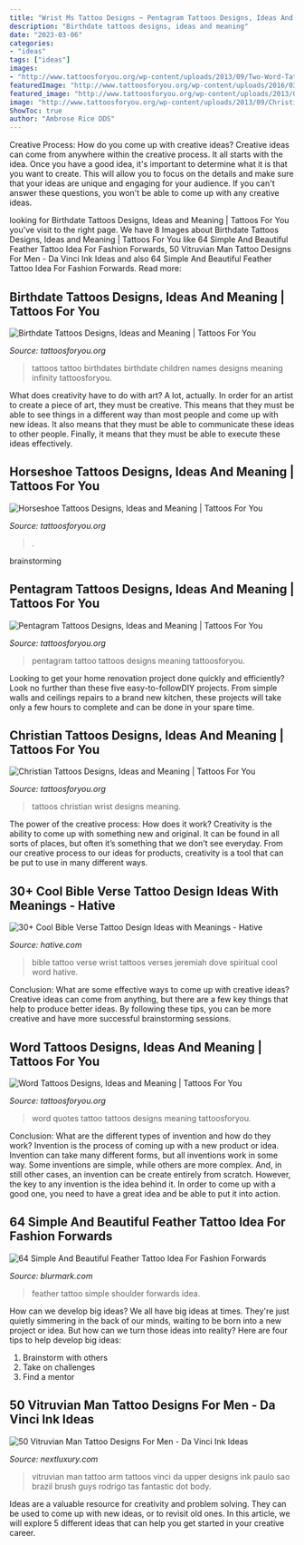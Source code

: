 ```yaml
---
title: "Wrist Ms Tattoo Designs ~ Pentagram Tattoos Designs, Ideas And Meaning"
description: "Birthdate tattoos designs, ideas and meaning"
date: "2023-03-06"
categories:
- "ideas"
tags: ["ideas"]
images:
- "http://www.tattoosforyou.org/wp-content/uploads/2013/09/Two-Word-Tattoo-Quotes-768x1024.jpg"
featuredImage: "http://www.tattoosforyou.org/wp-content/uploads/2016/03/Pentagram-Tattoo.jpg"
featured_image: "http://www.tattoosforyou.org/wp-content/uploads/2013/09/Two-Word-Tattoo-Quotes-768x1024.jpg"
image: "http://www.tattoosforyou.org/wp-content/uploads/2013/09/Christian-Wrist-Tattoos-768x1024.jpg"
ShowToc: true
author: "Ambrose Rice DDS"
---
```



Creative Process: How do you come up with creative ideas?
Creative ideas can come from anywhere within the creative process. It all starts with the idea. Once you have a good idea, it's important to determine what it is that you want to create. This will allow you to focus on the details and make sure that your ideas are unique and engaging for your audience. If you can't answer these questions, you won't be able to come up with any creative ideas.

	

		
looking for Birthdate Tattoos Designs, Ideas and Meaning | Tattoos For You you've visit to the right page. We have 8 Images about Birthdate Tattoos Designs, Ideas and Meaning | Tattoos For You like 64 Simple And Beautiful Feather Tattoo Idea For Fashion Forwards, 50 Vitruvian Man Tattoo Designs For Men - Da Vinci Ink Ideas and also 64 Simple And Beautiful Feather Tattoo Idea For Fashion Forwards. Read more:
		
    
## Birthdate Tattoos Designs, Ideas And Meaning | Tattoos For You

<img loading=lazy src="http://www.tattoosforyou.org/wp-content/uploads/2017/08/Tattoos-with-Birthdates.jpg" onerror="this.onerror=null;this.src='https://tse2.mm.bing.net/th?id=OIP.0b8tfSFLsLH4KkfonNhS1gAAAA&amp;pid=15.1';" alt="Birthdate Tattoos Designs, Ideas and Meaning | Tattoos For You">

_Source: tattoosforyou.org_

>tattoos tattoo birthdates birthdate children names designs meaning infinity tattoosforyou. 

	

What does creativity have to do with art? A lot, actually. In order for an artist to create a piece of art, they must be creative. This means that they must be able to see things in a different way than most people and come up with new ideas. It also means that they must be able to communicate these ideas to other people. Finally, it means that they must be able to execute these ideas effectively.

    
## Horseshoe Tattoos Designs, Ideas And Meaning | Tattoos For You

<img loading=lazy src="https://www.tattoosforyou.org/wp-content/uploads/2013/11/Horseshoe-Tattoo-Ideas-768x1024.jpg" onerror="this.onerror=null;this.src='https://tse1.mm.bing.net/th?id=OIP.z7WQz9qpm-SjlHOIjTMaXgHaJ4&amp;pid=15.1';" alt="Horseshoe Tattoos Designs, Ideas and Meaning | Tattoos For You">

_Source: tattoosforyou.org_

>. 

	
 brainstorming

    
## Pentagram Tattoos Designs, Ideas And Meaning | Tattoos For You

<img loading=lazy src="http://www.tattoosforyou.org/wp-content/uploads/2016/03/Pentagram-Tattoo.jpg" onerror="this.onerror=null;this.src='https://tse2.mm.bing.net/th?id=OIP.n7LfHNmIr899zus2rWcE8wHaJ7&amp;pid=15.1';" alt="Pentagram Tattoos Designs, Ideas and Meaning | Tattoos For You">

_Source: tattoosforyou.org_

>pentagram tattoo tattoos designs meaning tattoosforyou. 

	

Looking to get your home renovation project done quickly and efficiently? Look no further than these five easy-to-followDIY projects. From simple walls and ceilings repairs to a brand new kitchen, these projects will take only a few hours to complete and can be done in your spare time.

    
## Christian Tattoos Designs, Ideas And Meaning | Tattoos For You

<img loading=lazy src="http://www.tattoosforyou.org/wp-content/uploads/2013/09/Christian-Wrist-Tattoos-768x1024.jpg" onerror="this.onerror=null;this.src='https://tse4.mm.bing.net/th?id=OIP.xSqtRmdf8TeLGvX0S7yk8gHaJ4&amp;pid=15.1';" alt="Christian Tattoos Designs, Ideas and Meaning | Tattoos For You">

_Source: tattoosforyou.org_

>tattoos christian wrist designs meaning. 

	

The power of the creative process: How does it work?
Creativity is the ability to come up with something new and original. It can be found in all sorts of places, but often it’s something that we don’t see everyday. From our creative process to our ideas for products, creativity is a tool that can be put to use in many different ways.

    
## 30+ Cool Bible Verse Tattoo Design Ideas With Meanings - Hative

<img loading=lazy src="https://hative.com/wp-content/uploads/2014/03/bible-verse-tattoos/21-jeremiah-29-11-dove-wrist.jpg" onerror="this.onerror=null;this.src='https://tse1.mm.bing.net/th?id=OIP.XAryfilOB5yGYSCM3gxnvgHaJ4&amp;pid=15.1';" alt="30+ Cool Bible Verse Tattoo Design Ideas with Meanings - Hative">

_Source: hative.com_

>bible tattoo verse wrist tattoos verses jeremiah dove spiritual cool word hative. 

	

Conclusion: What are some effective ways to come up with creative ideas?
Creative ideas can come from anything, but there are a few key things that help to produce better ideas. By following these tips, you can be more creative and have more successful brainstorming sessions.

    
## Word Tattoos Designs, Ideas And Meaning | Tattoos For You

<img loading=lazy src="http://www.tattoosforyou.org/wp-content/uploads/2013/09/Two-Word-Tattoo-Quotes-768x1024.jpg" onerror="this.onerror=null;this.src='https://tse3.mm.bing.net/th?id=OIP.CPkX0D_61nm6Tdtb4Oru7QHaJ4&amp;pid=15.1';" alt="Word Tattoos Designs, Ideas and Meaning | Tattoos For You">

_Source: tattoosforyou.org_

>word quotes tattoo tattoos designs meaning tattoosforyou. 

	

Conclusion: What are the different types of invention and how do they work?
Invention is the process of coming up with a new product or idea. Invention can take many different forms, but all inventions work in some way. Some inventions are simple, while others are more complex. And, in still other cases, an invention can be create entirely from scratch. However, the key to any invention is the idea behind it. In order to come up with a good one, you need to have a great idea and be able to put it into action.

    
## 64 Simple And Beautiful Feather Tattoo Idea For Fashion Forwards

<img loading=lazy src="https://www.blurmark.com/wp-content/uploads/2017/05/Elegant-Feather-On-Shoulder.jpg" onerror="this.onerror=null;this.src='https://tse2.mm.bing.net/th?id=OIP.fD5XceiQN99G6dQQwfQ6_QHaJQ&amp;pid=15.1';" alt="64 Simple And Beautiful Feather Tattoo Idea For Fashion Forwards">

_Source: blurmark.com_

>feather tattoo simple shoulder forwards idea. 

	

How can we develop big ideas?
We all have big ideas at times. They're just quietly simmering in the back of our minds, waiting to be born into a new project or idea. But how can we turn those ideas into reality? Here are four tips to help develop big ideas: 
1. Brainstorm with others 
2. Take on challenges 
3. Find a mentor 

    
## 50 Vitruvian Man Tattoo Designs For Men - Da Vinci Ink Ideas

<img loading=lazy src="http://nextluxury.com/wp-content/uploads/creative-paint-brush-stroke-vitruvian-man-guys-upper-arm-tattoos.jpg" onerror="this.onerror=null;this.src='https://tse2.mm.bing.net/th?id=OIP.p6RnYp6Udu_i1YNyvFpQPQHaLm&amp;pid=15.1';" alt="50 Vitruvian Man Tattoo Designs For Men - Da Vinci Ink Ideas">

_Source: nextluxury.com_

>vitruvian man tattoo arm tattoos vinci da upper designs ink paulo sao brazil brush guys rodrigo tas fantastic dot body. 

	

Ideas are a valuable resource for creativity and problem solving. They can be used to come up with new ideas, or to revisit old ones. In this article, we will explore 5 different ideas that can help you get started in your creative career.

